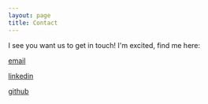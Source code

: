 ```yaml
---
layout: page
title: Contact
---
```


I see you want us to get in touch! I'm excited, find me here:

[email](mailto:tutuianucstefan@gmail.com)

[linkedin](https://www.linkedin.com/in/stefan-cristian-74323190/)

[github](https://github.com/CristianStefanTutuianu)
